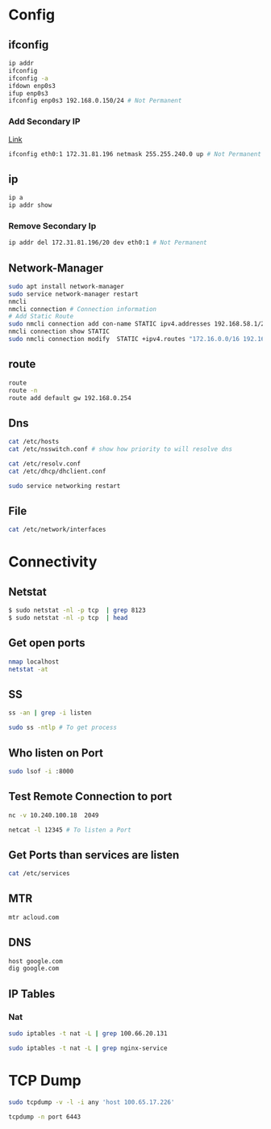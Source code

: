 # Config

## ifconfig

```bash
ip addr
ifconfig
ifconfig -a
ifdown enp0s3
ifup enp0s3
ifconfig enp0s3 192.168.0.150/24 # Not Permanent
```

### Add Secondary IP

[Link](https://www.garron.me/en/linux/add-secondary-ip-linux.html)

```bash
ifconfig eth0:1 172.31.81.196 netmask 255.255.240.0 up # Not Permanent
```

## ip

```bash
ip a 
ip addr show
```

### Remove Secondary Ip

```bash
ip addr del 172.31.81.196/20 dev eth0:1 # Not Permanent
```

## Network-Manager

```bash
sudo apt install network-manager
sudo service network-manager restart
nmcli
nmcli connection # Connection information
# Add Static Route
sudo nmcli connection add con-name STATIC ipv4.addresses 192.168.58.1/24 ifname eth0 type ethernet
nmcli connection show STATIC
sudo nmcli connection modify  STATIC +ipv4.routes "172.16.0.0/16 192.168.58.254" ipv4.dns 172.16.58.254
```

## route

```bash
route
route -n
route add default gw 192.168.0.254
```

## Dns

```bash
cat /etc/hosts
cat /etc/nsswitch.conf # show how priority to will resolve dns

cat /etc/resolv.conf
cat /etc/dhcp/dhclient.conf

sudo service networking restart
```

## File

```bash
cat /etc/network/interfaces
```

# Connectivity

## Netstat

```bash
$ sudo netstat -nl -p tcp  | grep 8123
$ sudo netstat -nl -p tcp  | head
```

## Get open ports

```bash
nmap localhost
netstat -at

```

## SS

```bash
ss -an | grep -i listen

sudo ss -ntlp # To get process

```

## Who listen on Port

```bash
sudo lsof -i :8000
```

## Test Remote Connection to port

```bash
nc -v 10.240.100.18  2049

netcat -l 12345 # To listen a Port
```

## Get Ports than services are listen

```bash
cat /etc/services
```

## MTR

```bash
mtr acloud.com
```

## DNS

```bash
host google.com
dig google.com
```

## IP Tables

### Nat

```bash
sudo iptables -t nat -L | grep 100.66.20.131

sudo iptables -t nat -L | grep nginx-service
```

# TCP Dump

```bash
sudo tcpdump -v -l -i any 'host 100.65.17.226'

tcpdump -n port 6443
```